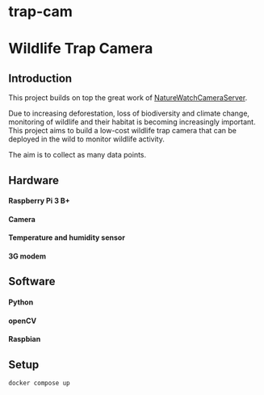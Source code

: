 # trap-cam

# Wildlife Trap Camera

## Introduction

This project builds on top the great work of [NatureWatchCameraServer](https://github.com/interactionresearchstudio/NaturewatchCameraServer).

Due to increasing deforestation, loss of biodiversity and climate change, monitoring of wildlife and their habitat is becoming increasingly important. This project aims to build a low-cost wildlife trap camera that can be deployed in the wild to monitor wildlife activity.

The aim is to collect as many data points.

## Hardware

#### Raspberry Pi 3 B+

#### Camera

#### Temperature and humidity sensor

#### 3G modem

## Software

#### Python

#### openCV

#### Raspbian

## Setup

```bash
docker compose up
```
